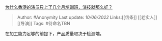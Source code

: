 [为什么香港的演员只上了几个月培训班，演技就那么好？](https://www.zhihu.com/question/536545555/answer/2521212823)

> Author: #Anonymity
> Last update: *10/06/2022*
> Links:[[信条]] [[老实人]] [[导演]]
> Tags: #待命名TBN

在加工能力足够的前提下，产品质量取决于检测端。

